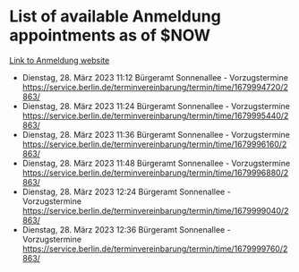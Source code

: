 # List of available Anmeldung appointments as of $NOW
[Link to Anmeldung website](https://service.berlin.de/terminvereinbarung/termin/tag.php?termin=1&anliegen[]=120686&dienstleisterlist=122210,122217,327316,122219,327312,122227,327314,122231,327346,122243,327348,122254,122252,329742,122260,329745,122262,329748,122271,327278,122273,327274,122277,327276,330436,122280,327294,122282,327290,122284,327292,122291,327270,122285,327266,122286,327264,122296,327268,150230,329760,122297,327286,122294,327284,122312,329763,122314,329775,122304,327330,122311,327334,122309,327332,317869,122281,327352,122279,329772,122283,122276,327324,122274,327326,122267,329766,122246,327318,122251,327320,122257,327322,122208,327298,122226,327300&herkunft=http%3A%2F%2Fservice.berlin.de%2Fdienstleistung%2F120686%2F)
- Dienstag, 28. März 2023 11:12 Bürgeramt Sonnenallee - Vorzugstermine https://service.berlin.de/terminvereinbarung/termin/time/1679994720/2863/
- Dienstag, 28. März 2023 11:24 Bürgeramt Sonnenallee - Vorzugstermine https://service.berlin.de/terminvereinbarung/termin/time/1679995440/2863/
- Dienstag, 28. März 2023 11:36 Bürgeramt Sonnenallee - Vorzugstermine https://service.berlin.de/terminvereinbarung/termin/time/1679996160/2863/
- Dienstag, 28. März 2023 11:48 Bürgeramt Sonnenallee - Vorzugstermine https://service.berlin.de/terminvereinbarung/termin/time/1679996880/2863/
- Dienstag, 28. März 2023 12:24 Bürgeramt Sonnenallee - Vorzugstermine https://service.berlin.de/terminvereinbarung/termin/time/1679999040/2863/
- Dienstag, 28. März 2023 12:36 Bürgeramt Sonnenallee - Vorzugstermine https://service.berlin.de/terminvereinbarung/termin/time/1679999760/2863/
